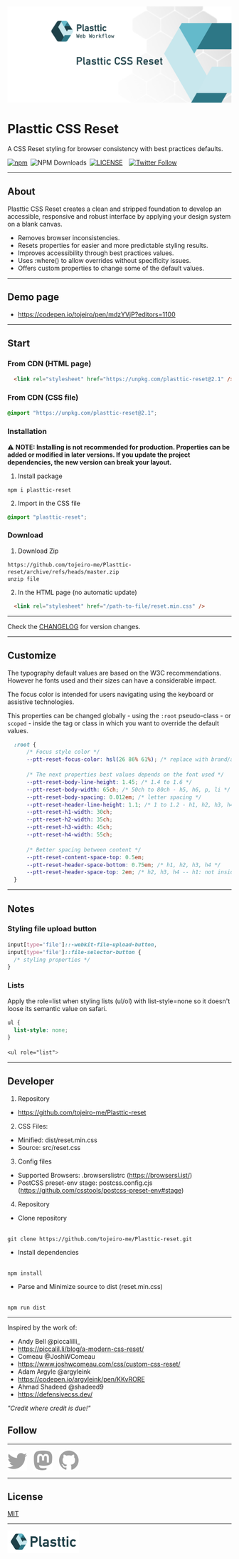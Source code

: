 [![Plasttic](./.github/assets/repo-banner-1400w-reset.png)](https://plasttic.dev)

# Plasttic CSS Reset

A CSS Reset styling for browser consistency with best practices defaults.

[![npm](https://img.shields.io/npm/v/plasttic-reset.svg?style=flat&colorA=18181B&colorB=2D7786)](https://www.npmjs.com/package/plasttic-reset)&ensp;![NPM Downloads](https://img.shields.io/npm/dt/plasttic-reset.svg?style=flat&colorA=18181B&colorB=2D7786)&ensp;[![LICENSE](https://img.shields.io/badge/license-MIT-lightgrey.svg?style=flat&colorA=18181B&colorB=2D7786)](https://github.com/tojeiro-me/Plasttic-reset/blob/master/LICENSE)&emsp;[![Twitter Follow](https://img.shields.io/twitter/follow/Plasttic_Dev?style=social)](https://twitter.com/Plasttic_Dev)

---

## About

Plasttic CSS Reset creates a clean and stripped foundation to develop an accessible, responsive and robust interface by applying your design system on a blank canvas.

- Removes browser inconsistencies.
- Resets properties for easier and more predictable styling results.
- Improves accessibility through best practices values.
- Uses :where() to allow overrides without specificity issues.
- Offers custom properties to change some of the default values.

---

## Demo page

- https://codepen.io/tojeiro/pen/mdzYVjP?editors=1100

---

## Start

### From CDN (HTML page)

```HTML
  <link rel="stylesheet" href="https://unpkg.com/plasttic-reset@2.1" />
```

### From CDN (CSS file)

```CSS
@import "https://unpkg.com/plasttic-reset@2.1";
```

### Installation

:warning: **NOTE: Installing is not recommended for production. Properties can be added or modified in later versions. If you update the project dependencies, the new version can break your layout.**

1. Install package

```
npm i plasttic-reset
```

2. Import in the CSS file

```CSS
@import "plasttic-reset";
```

### Download

1. Download Zip

```
https://github.com/tojeiro-me/Plasttic-reset/archive/refs/heads/master.zip
unzip file
```

2. In the HTML page (no automatic update)

```HTML
  <link rel="stylesheet" href="/path-to-file/reset.min.css" />
```

---

Check the [CHANGELOG](CHANGELOG.md) for version changes.

---

## Customize

The typography default values are based on the W3C recommendations. However he fonts used and their sizes can have a considerable impact.

The focus color is intended for users navigating using the keyboard or assistive technologies.

This properties can be changed globally - using the `:root` pseudo-class - or `scoped` - inside the tag or class in which you want to override the default values.

```CSS
  :root {
      /* Focus style color */
      --ptt-reset-focus-color: hsl(26 86% 61%); /* replace with brand/accent color, ... */

      /* The next properties best values depends on the font used */
      --ptt-reset-body-line-height: 1.45; /* 1.4 to 1.6 */
      --ptt-reset-body-width: 65ch; /* 50ch to 80ch - h5, h6, p, li */
      --ptt-reset-body-spacing: 0.012em; /* letter spacing */
      --ptt-reset-header-line-height: 1.1; /* 1 to 1.2 - h1, h2, h3, h4 */
      --ptt-reset-h1-width: 30ch;
      --ptt-reset-h2-width: 35ch;
      --ptt-reset-h3-width: 45ch;
      --ptt-reset-h4-width: 55ch;

      /* Better spacing between content */
      --ptt-reset-content-space-top: 0.5em;
      --ptt-reset-header-space-bottom: 0.75em; /* h1, h2, h3, h4 */
      --ptt-reset-header-space-top: 2em; /* h2, h3, h4 -- h1: not inside header with role=banner */
  }
```

---

## Notes

### Styling file upload button

```CSS
input[type='file']::-webkit-file-upload-button,
input[type='file']::file-selector-button {
  /* styling properties */
}
```

### Lists

Apply the role=list when styling lists (ul/ol) with list-style=none so it doesn't loose its semantic value on safari.

```CSS
ul {
  list-style: none;
}

<ul role="list">
```

---

## Developer

1. Repository

- https://github.com/tojeiro-me/Plasttic-reset

2. CSS Files:

- Minified: dist/reset.min.css
- Source: src/reset.css

3. Config files

- Supported Browsers: .browserslistrc (https://browsersl.ist/)
- PostCSS preset-env stage: postcss.config.cjs (https://github.com/csstools/postcss-preset-env#stage)

4. Repository

- Clone repository

```

git clone https://github.com/tojeiro-me/Plasttic-reset.git

```

- Install dependencies

```

npm install

```

- Parse and Minimize source to dist (reset.min.css)

```

npm run dist

```

---

Inspired by the work of:

- Andy Bell @piccalilli\_
- https://piccalil.li/blog/a-modern-css-reset/
- Comeau @JoshWComeau
- https://www.joshwcomeau.com/css/custom-css-reset/
- Adam Argyle @argyleink
- https://codepen.io/argyleink/pen/KKvRORE
- Ahmad Shadeed @shadeed9
- https://defensivecss.dev/

_"Credit where credit is due!"_

## Follow

---

[![Twitter](./.github/assets/twitter.svg)](https://twitter.com/Plasttic_Dev)&emsp;[![Mastodon](./.github/assets/mastodon.svg)](https://mastodon.social/@plasttic)&emsp;[![Github](./.github/assets/github.svg)](https://github.com/tojeiro-me)

---

## License

[MIT](./LICENSE)

---

[![Plasttic](./.github/assets/repo-badge-50h.png)](https://github.com/tojeiro-me/Plasttic)

```

```
